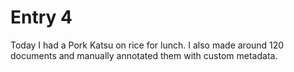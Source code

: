 # Entry 4

Today I had a Pork Katsu on rice for lunch.
I also made around 120 documents and manually annotated them with custom metadata.
